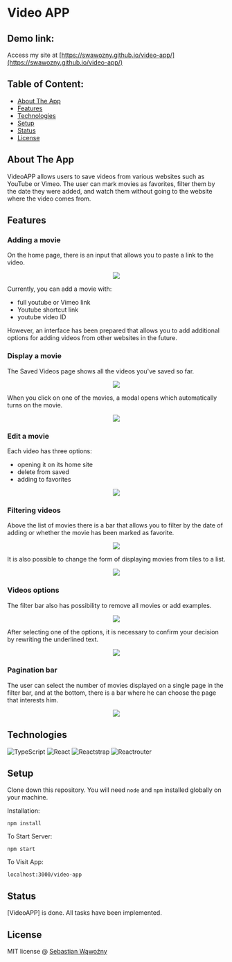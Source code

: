 # Video APP

## Demo link:
Access my site at [https://swawozny.github.io/video-app/](https://swawozny.github.io/video-app/)

## Table of Content:

- [About The App](#about-the-app)
- [Features](#features)
- [Technologies](#technologies)
- [Setup](#setup)
- [Status](#status)
- [License](#license)

## About The App
VideoAPP allows users to save videos from various websites such as YouTube or Vimeo. The user can mark movies as favorites, filter them by the date they were added, and watch them without going to the website where the video comes from.

## Features

### Adding a movie 
On the home page, there is an input that allows you to paste a link to the video.

<p align="center">
  <img src="https://i.postimg.cc/HxqtwFyH/zdj1.png">
</p>

Currently, you can add a movie with:
- full youtube or Vimeo link
- Youtube shortcut link
- youtube video ID

However, an interface has been prepared that allows you to add additional options for adding videos from other websites in the future.

### Display a movie 
The Saved Videos page shows all the videos you've saved so far.

<p align="center">
  <img src="https://i.postimg.cc/hjm78vnZ/zdj2.png">
</p>

When you click on one of the movies, a modal opens which automatically turns on the movie.

<p align="center">
  <img src="https://i.postimg.cc/sxRGTzDj/zdj2-2.png">
</p>

### Edit a movie
Each video has three options:
- opening it on its home site
- delete from saved
- adding to favorites

<p align="center">
  <img src="https://i.postimg.cc/NGXDsG30/zdj3.png">
</p>

### Filtering videos
Above the list of movies there is a bar that allows you to filter by the date of adding or whether the movie has been marked as favorite.

<p align="center">
  <img src="https://i.postimg.cc/m2NS9X2f/zdj4.png">
</p>

It is also possible to change the form of displaying movies from tiles to a list.

<p align="center">
  <img src="https://i.postimg.cc/5tTCFvhF/zdj5.png">
</p>

### Videos options
The filter bar also has possibility to remove all movies or add examples.

<p align="center">
  <img src="https://i.postimg.cc/3JHBd5hF/zdj6.png">
</p>

After selecting one of the options, it is necessary to confirm your decision by rewriting the underlined text.

<p align="center">
  <img src="https://i.postimg.cc/MGvBTtFS/zdj7.png">
</p>

### Pagination bar

The user can select the number of movies displayed on a single page in the filter bar, and at the bottom, there is a bar where he can choose the page that interests him.

<p align="center">
  <img src="https://i.postimg.cc/wjwcf1mw/zdj8.png">
</p>

## Technologies
![TypeScript](https://img.shields.io/badge/-TypeScript-000?&logo=TypeScript&logoColor=ddc508)
![React](https://img.shields.io/badge/-React-000?&logo=React)
![Reactstrap](https://img.shields.io/badge/-Reactstrap-000?&logo=Reactstrap)
![Reactrouter](https://img.shields.io/badge/-Reactrouter-000?&logo=Reactrouter)

## Setup

Clone down this repository. You will need `node` and `npm` installed globally on your machine.  

Installation:

`npm install`  

To Start Server:

`npm start`  

To Visit App:

`localhost:3000/video-app`  


## Status
[VideoAPP] is done. All tasks have been implemented.

## License

MIT license @ [Sebastian Wąwoźny](sebastianwawozny@wp.pl)
